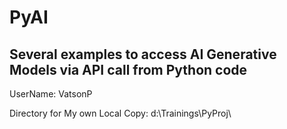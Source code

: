 # PyAI

## Several examples to access AI Generative Models via API call from Python code 


 UserName: VatsonP

 Directory for My own Local Copy: d:\Trainings\PyProj\
